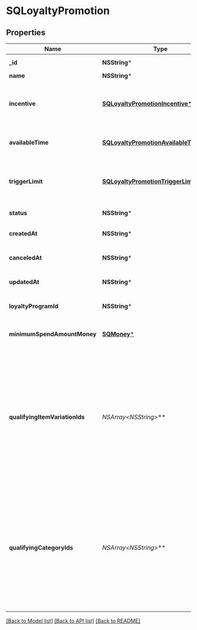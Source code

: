 # SQLoyaltyPromotion

## Properties
Name | Type | Description | Notes
------------ | ------------- | ------------- | -------------
**_id** | **NSString*** | The Square-assigned ID of the promotion. | [optional] 
**name** | **NSString*** | The name of the promotion. | 
**incentive** | [**SQLoyaltyPromotionIncentive***](SQLoyaltyPromotionIncentive.md) | The points incentive for the promotion. This field defines whether promotion points are earned by multiplying base program points or by adding a specified number of points. | 
**availableTime** | [**SQLoyaltyPromotionAvailableTimeData***](SQLoyaltyPromotionAvailableTimeData.md) | The scheduling information that defines when purchases can qualify to earn points from an &#x60;ACTIVE&#x60; promotion. | 
**triggerLimit** | [**SQLoyaltyPromotionTriggerLimit***](SQLoyaltyPromotionTriggerLimit.md) | The number of times a buyer can earn promotion points during a specified interval. If not specified, buyers can trigger the promotion an unlimited number of times. | [optional] 
**status** | **NSString*** | The current status of the promotion. | [optional] 
**createdAt** | **NSString*** | The timestamp of when the promotion was created, in RFC 3339 format. | [optional] 
**canceledAt** | **NSString*** | The timestamp of when the promotion was canceled, in RFC 3339 format. | [optional] 
**updatedAt** | **NSString*** | The timestamp when the promotion was last updated, in RFC 3339 format. | [optional] 
**loyaltyProgramId** | **NSString*** | The ID of the [loyalty program](https://developer.squareup.com/reference/square_2023-10-18/objects/LoyaltyProgram) associated with the promotion. | [optional] 
**minimumSpendAmountMoney** | [**SQMoney***](SQMoney.md) | The minimum purchase amount required to earn promotion points. If specified, this amount is positive. | [optional] 
**qualifyingItemVariationIds** | **NSArray&lt;NSString*&gt;*** | The IDs of any qualifying &#x60;ITEM_VARIATION&#x60; [catalog objects](https://developer.squareup.com/reference/square_2023-10-18/objects/CatalogObject). If specified, the purchase must include at least one of these items to qualify for the promotion.  This option is valid only if the base loyalty program uses a &#x60;VISIT&#x60; or &#x60;SPEND&#x60; accrual rule. With &#x60;SPEND&#x60; accrual rules, make sure that qualifying promotional items are not excluded.  You can specify &#x60;qualifying_item_variation_ids&#x60; or &#x60;qualifying_category_ids&#x60; for a given promotion, but not both. | 
**qualifyingCategoryIds** | **NSArray&lt;NSString*&gt;*** | The IDs of any qualifying &#x60;CATEGORY&#x60; [catalog objects](https://developer.squareup.com/reference/square_2023-10-18/objects/CatalogObject). If specified, the purchase must include at least one item from one of these categories to qualify for the promotion.  This option is valid only if the base loyalty program uses a &#x60;VISIT&#x60; or &#x60;SPEND&#x60; accrual rule. With &#x60;SPEND&#x60; accrual rules, make sure that qualifying promotional items are not excluded.  You can specify &#x60;qualifying_category_ids&#x60; or &#x60;qualifying_item_variation_ids&#x60; for a promotion, but not both. | 

[[Back to Model list]](../README.md#documentation-for-models) [[Back to API list]](../README.md#documentation-for-api-endpoints) [[Back to README]](../README.md)


